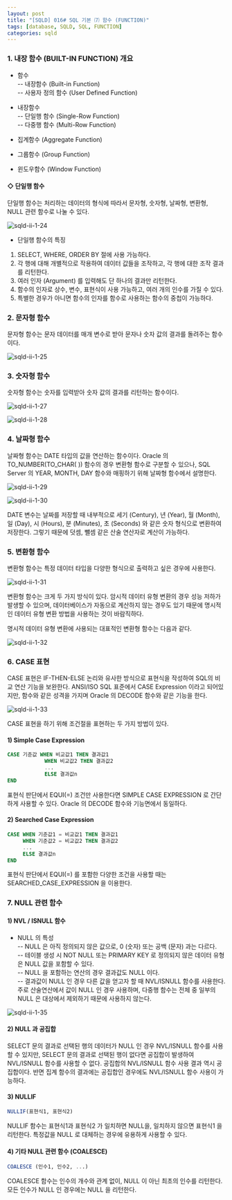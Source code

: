 ```yaml
---
layout: post
title: "[SQLD] 016# SQL 기본 ⑺ 함수 (FUNCTION)"
tags: [database, SQLD, SQL, FUNCTION]
categories: sqld
---
```



### 1. 내장 함수 (BUILT-IN FUNCTION) 개요  

- 함수  
	-- 내장함수 (Built-in Function)  
    -- 사용자 정의 함수 (User Defined Function)  


-  내장함수  
	-- 단일행 함수 (Single-Row Function)  
    -- 다중행 함수 (Multi-Row Function)  
  - 집계함수 (Aggregate Function)  
  - 그룹함수 (Group Function)  
  - 윈도우함수 (Window Function)   


#### ◇ 단일행 함수  

단일행 함수는 처리하는 데이터의 형식에 따라서 문자형, 숫자형, 날짜형, 변환형, NULL 관련 함수로 나눌 수 있다.  

![sqld-ii-1-24](https://drive.google.com/uc?id=1aah-H8Oex1KjHx0kOVfDKSXK6BKb8x9j)  

- 단일행 함수의 특징  
1) SELECT, WHERE, ORDER BY 절에 사용 가능하다.  
2) 각 행에 대해 개별적으로 작용하여 데이터 값들을 조작하고, 각 행에 대한 조작 결과를 리턴한다.  
3) 여러 인자 (Argument) 를 입력해도 단 하나의 결과만 리턴한다.  
4) 함수의 인자로 상수, 변수, 표현식이 사용 가능하고, 여러 개의 인수를 가질 수 있다.  
5) 특별한 경우가 아니면 함수의 인자를 함수로 사용하는 함수의 중첩이 가능하다.  




### 2. 문자형 함수  

문자형 함수는 문자 데이터를 매개 변수로 받아 문자나 숫자 값의 결과를 돌려주는 함수이다.  

![sqld-ii-1-25](https://drive.google.com/uc?id=1v4ELh_7zmjSmXBM2fBrC5YBSE8WydGGR)  




### 3. 숫자형 함수  

숫자형 함수는 숫자를 입력받아 숫자 값의 결과를 리턴하는 함수이다.  

![sqld-ii-1-27](https://drive.google.com/uc?id=15T2XEvOqIMHVT_YCEizd5_tunJYQbKkj)  

![sqld-ii-1-28](https://drive.google.com/uc?id=1NiCh6kLx9GsiBr_89aTsKdYIT5Ow6VPK)  




### 4. 날짜형 함수  

날짜형 함수는 DATE 타입의 값을 연산하는 함수이다. Oracle 의 TO_NUMBER(TO_CHAR( )) 함수의 경우 변환형 함수로 구분할 수 있으나, SQL Server 의 YEAR, MONTH, DAY 함수와 매핑하기 위해 날짜형 함수에서 설명한다.  

![sqld-ii-1-29](https://drive.google.com/uc?id=1VyZrUZ7kIkP9DK2SKkxhJXu2pVwRcMF3)  

![sqld-ii-1-30](https://drive.google.com/uc?id=1w96shVHGPDVPGZ8AdDD3Cc9wqFrP7S70)  

DATE 변수는 날짜를 저장할 때 내부적으로 세기 (Century), 년 (Year), 월 (Month), 일 (Day), 시 (Hours), 분 (Minutes), 초 (Seconds) 와 같은 숫자 형식으로 변환하여 저장한다. 그렇기 때문에 덧셈, 뺄셈 같은 산술 연산자로 계산이 가능하다.  




### 5. 변환형 함수  

변환형 함수는 특정 데이터 타입을 다양한 형식으로 출력하고 싶은 경우에 사용한다.  

![sqld-ii-1-31](https://drive.google.com/uc?id=161vDK4ht1c-xObow2RPqVaf2c_fJ-Dui)  

변환형 함수는 크게 두 가지 방식이 있다. 암시적 데이터 유형 변환의 경우 성능 저하가 발생할 수 있으며, 데이터베이스가 자동으로 계산하지 않는 경우도 있기 때문에 명시적인 데이터 유형 변환 방법을 사용하는 것이 바람직하다.  

명시적 데이터 유형 변환에 사용되는 대표적인 변환형 함수는 다음과 같다.  

![sqld-ii-1-32](https://drive.google.com/uc?id=1bazUitqrtKdgWmsebbXz4tNUOA4L6F0O)  




### 6. CASE 표현  

CASE 표현은 IF-THEN-ELSE 논리와 유사한 방식으로 표현식을 작성하여 SQL의 비교 연산 기능을 보완한다. ANSI/ISO SQL 표준에서 CASE Expression 이라고 되어있지만, 함수와 같은 성격을 가지며 Oracle 의 DECODE 함수와 같은 기능을 한다.  

![sqld-ii-1-33](https://drive.google.com/uc?id=1vkWOCIFkF3KQ6K0ole-PUnMERJ0mA_Cc)  

CASE 표현을 하기 위해 조건절을 표현하는 두 가지 방법이 있다.  

#### 1) Simple Case Expression  

```sql
CASE 기준값 WHEN 비교값1 THEN 결과값1
            WHEN 비교값2 THEN 결과값2
            ...
            ELSE 결과값n
END
```

표현식 판단에서 EQUI(=) 조건만 사용한다면 SIMPLE CASE EXPRESSION 로 간단하게 사용할 수 있다. Oracle 의 DECODE 함수와 기능면에서 동일하다.  


#### 2) Searched Case Expression  

```sql
CASE WHEN 기준값1 = 비교값1 THEN 결과값1
     WHEN 기준값2 = 비교값2 THEN 결과값2
     ...
     ELSE 결과값n
END
```

표현식 판단에서 EQUI(=) 를 포함한 다양한 조건을 사용할 때는 SEARCHED_CASE_EXPRESSION 을 이용한다.  




### 7. NULL 관련 함수  

#### 1) NVL / ISNULL 함수  

- NULL 의 특성  
	-- NULL 은 아직 정의되지 않은 값으로, 0 (숫자) 또는 공백 (문자) 과는 다르다.  
    -- 테이블 생성 시 NOT NULL 또는 PRIMARY KEY 로 정의되지 않은 데이터 유형은 NULL 값을 포함할 수 있다.  
    -- NULL 을 포함하는 연산의 경우 결과값도 NULL 이다.  
    -- 결과값이 NULL 인 경우 다른 값을 얻고자 할 때 NVL/ISNULL 함수를 사용한다. 주로 산술연산에서 값이 NULL 인 경우 사용하며, 다중행 함수는 전체 중 일부의 NULL 은 대상에서 제외하기 때문에 사용하지 않는다.  

![sqld-ii-1-35](https://drive.google.com/uc?id=1fF-OO05KcjXPs_PVsiBUICTiFBdosbxf)  


#### 2) NULL 과 공집합  

SELECT 문의 결과로 선택된 행의 데이터가 NULL 인 경우 NVL/ISNULL 함수를 사용할 수 있지만, SELECT 문의 결과로 선택된 행이 없다면 공집합이 발생하여 NVL/ISNULL 함수를 사용할 수 없다. 공집합의 NVL/ISNULL 함수 사용 결과 역시 공집합이다. 반면 집계 함수의 결과에는 공집합인 경우에도 NVL/ISNULL 함수 사용이 가능하다.  


#### 3) NULLIF  

```sql
NULLIF(표현식1, 표현식2)
```

NULLIF 함수는 표현식1과 표현식2 가 일치하면 NULL을, 일치하지 않으면 표현식1 을 리턴한다. 특정값을 NULL 로 대체하는 경우에 유용하게 사용할 수 있다.  


#### 4) 기타 NULL 관련 함수 (COALESCE)  

```sql
COALESCE (인수1, 인수2, ...)
```

COALESCE 함수는 인수의 개수와 관계 없이, NULL 이 아닌 최초의 인수를 리턴한다. 모든 인수가 NULL 인 경우에는 NULL 을 리턴한다.  
